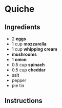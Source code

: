 # Quiche

## Ingredients

- 2 **eggs** 
- 1 cup **mozzarella**
- 1 cup **whipping cream**
- **mushrooms**
- 1 **onion**
- 0.5 cup **spinach**
- 0.5 cup **cheddar**
- salt
- pepper
- pie tin

## Instructions

